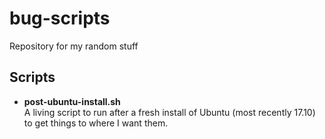 # bug-scripts

Repository for my random stuff

## Scripts

* **post-ubuntu-install.sh**  
  A living script to run after a fresh install of Ubuntu (most recently 17.10) to get things to where I want them.


